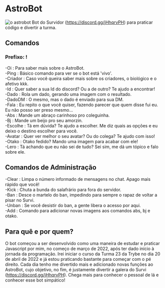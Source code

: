 # AstroBot
![o astrobot](https://i.imgur.com/tFdW8mO.jpg)
Bot do Survidor (https://discord.gg/jHhqrvPH) para praticar código e divertir a turma.

## Comandos
### Prefixo: !

-Oi      : Para saber mais sobre o AstroBot.   
-Ping    : Básico comando para ver se o bot está 'vivo'.   
-Criador : Caso você queira saber mais sobre os criadores, o biológico e o afetivo kkk.   
-Id      : Quer saber a sua Id do discord? Ou a de outro? Te ajudo a encontrar!   
-Dado    : Rola um dado, gerando uma imagem com o resultado.   
-DadoDM  : O mesmo, mas o dado é enviado para sua DM.   
-Fala    : Eu repito o que você quiser, fazendo parecer que quem disse fui eu. Eu não posso ser preso mesmo...   
-Abs     : Mande um abraço carinhoso pro coleguinha.   
-Bj      : Mande um beijo pro seu amorzin.   
-Escolhe : Tá em dúvida? Te ajudo a escolher. Me diz quais as opções e eu deixo o destino escolher para você.   
-Avatar  : Quer ver melhor o seu avatar? Ou do colega? Te ajudo com isso!   
-Otako   : Otako fedido? Mando uma imagem para acabar com ele!   
-Lero    : Tá achando que eu não sei de tudo? Sei sim, me dá um tópico e falo sobre ele.   

## Comandos de Administração

-Clear   : Limpa o número informado de mensagens no chat. Apago mais rápido que você!   
-Kick    : Chuta a bunda do salafrário para fora do servidor.   
-Ban     : Desce o martelo do ban, impedindo para sempre o rapaz de voltar a pisar no Survi.   
-Unban   : Se você desistir do ban, a gente libera o acesso por aqui.   
-Add     : Comando para adicionar novas imagens aos comandos abs, bj e otako.   

## Para quê e por quem?

O bot começou a ser desenvolvido como uma maneira de estudar e praticar Javascript por mim, no começo de março de 2022, após ter dado início à jornada da programação. Irei iniciar o curso da Turma 23 da Trybe no dia 20 de abril de 2022 e já estou praticando bastante para começar com o pé direito. Cada dia tenho me divertido mais e adicionado novas funções ao AstroBot, cujo objetivo, no fim, é justamente divertir a galera do Survi (https://discord.gg/jHhqrvPH). Chega mais para conhecer o pessoal de lá e conhecer esse bot simpático!
